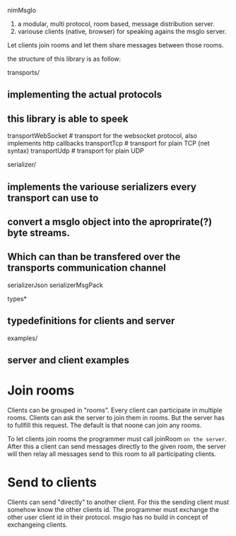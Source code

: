 nimMsgIo

1. a modular, multi protocol, room based, message distribution server.
2. variouse clients (native, browser) for speaking agains the msgIo server.

Let clients join rooms and let them share messages between those rooms.


the structure of this library is as follow:

transports/
  ## implementing the actual protocols
  ## this library is able to speek
  transportWebSocket # transport for the websocket protocol, also implements http callbacks
  transportTcp       # transport for plain TCP (net syntax)
  transportUdp       # transport for plain UDP

serializer/
  ## implements the variouse serializers every transport can use to
  ## convert a msgIo object into the aproprirate(?) byte streams.
  ## Which can than be transfered over the transports communication channel
  serializerJson
  serializerMsgPack 

types*
  ## typedefinitions for clients and server

examples/
  ## server and client examples

# Join rooms
Clients can be grouped in "rooms". Every client can participate in multiple rooms. 
Clients can ask the server to join them in rooms. But the server has to fullfill this request. The default is that noone can join any rooms.

To let clients join rooms the programmer must call joinRoom `on the server`.
After this a client can send messages directly to the given room, the server
will then relay all messages send to this room to all participating clients. 


# Send to clients
Clients can send "directly" to another client. For this the sending client
must somehow know the other clients id. 
The programmer must exchange the other user client id in their protocol.
msgio has no build in concept of exchangeing clients.